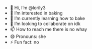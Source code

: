 - 👋 Hi, I’m @lorily3
- 👀 I’m interested in baking
- 🌱 I’m currently learning how to bake
- 💞️ I’m looking to collaborate on idk
- 📫 How to reach me there is no whay 
- 😄 Pronouns: she 
- ⚡ Fun fact: no

<!---
lorily3/lorily3 is a ✨ special ✨ repository because its `README.md` (this file) appears on your GitHub profile.
You can click the Preview link to take a look at your changes.
--->
